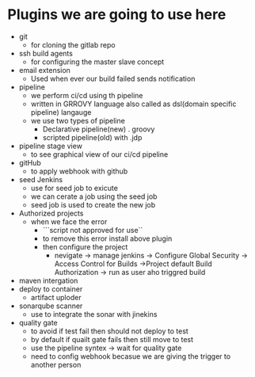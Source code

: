 # Plugins we are going to use here 
- git 
    - for cloning the gitlab repo 
- ssh build agents 
    - for configuring the master slave concept
- email extension 
    - Used when ever our build failed sends notification 
- pipeline 
    - we perform ci/cd using th pipeline
    - written in GRROVY language also called as dsl(domain specific pipeline) langauge 
    - we use two types of pipeline
        - Declarative pipeline(new) . groovy
        - scripted pipeline(old) with .jdp
- pipeline stage view
    - to see graphical view of our ci/cd pipeline
- gitHub
    - to apply webhook with github 
- seed Jenkins
    - use for seed job to exicute 
    - we can cerate a job using the seed job 
    - seed job is used to create the new job
- Authorized projects
    - when we face the error
        - ```script not approved for use``
        - to remove this error install above plugin
        - then configure the project 
            - nevigate -> manage jenkins -> Configure Global Security -> Access Control for Builds ->Project default Build Authorization -> run as user aho triggred build
- maven intergation 
- deploy to container
    - artifact uploder 
- sonarqube scanner
    - use to integrate the sonar with jinekins
- quality gate
    - to avoid if test fail then should not deploy to test 
    - by default if quailt gate fails then still move to test 
    - use the pipeline syntex -> wait for quality gate
    - need to config webhook becasue we are giving the trigger to another person 
 


            
        

